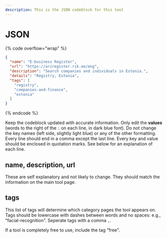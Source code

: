 ```yaml
---
description: This is the JSON codeblock for this tool
---
```


# JSON

{% code overflow="wrap" %}
```json
{
  "name": "E-business Register",
  "url": "https://ariregister.rik.ee/eng",
  "description": "Search companies and individuals in Estonia.",
  "details": "Registry, Estonia",
  "tags": [
    "registry",
    "companies-and-finance",
    "estonia"
  ]
}
```
{% endcode %}

Keep the codeblock updated with accurate information. Only edit the **values** (words to the right of the `:` on each line, in dark blue font). Do not change the key names (left side, slightly light blue) or any of the other formatting. Every line should end in a comma except the last line. Every key and value should be enclosed in quotation marks. See below for an explanation of each line.&#x20;

## name, description, url

These are self explanatory and not likely to change. They should match the information on the main tool page.

## tags

This list of tags will determine which category pages the tool appears on. Tags should be lowercase with dashes between words and no spaces: e.g., "facial-recognition". Seperate tags with a comma `,`.

If a tool is completely free to use, include the tag "free".

